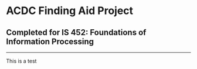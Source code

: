# ACDC Finding Aid Project
## Completed for IS 452: Foundations of Information Processing
------------------------------
This is a test 
